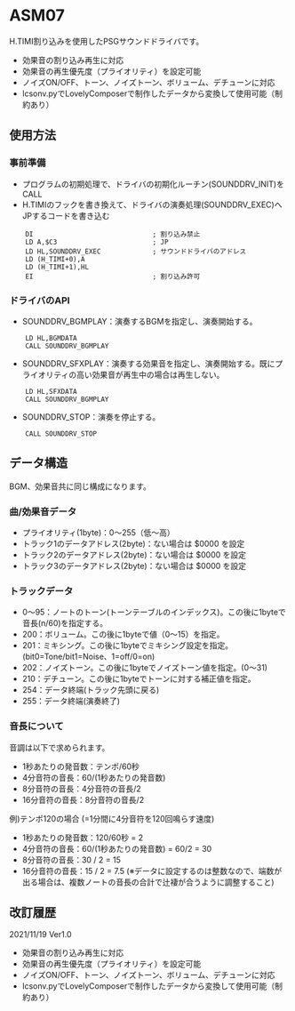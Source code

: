 # ASM07

H.TIMI割り込みを使用したPSGサウンドドライバです。
- 効果音の割り込み再生に対応
- 効果音の再生優先度（プライオリティ）を設定可能
- ノイズON/OFF、トーン、ノイズトーン、ボリューム、デチューンに対応
- lcsonv.pyでLovelyComposerで制作したデータから変換して使用可能（制約あり）

## 使用方法

### 事前準備

- プログラムの初期処理で、ドライバの初期化ルーチン(SOUNDDRV_INIT)をCALL
- H.TIMIのフックを書き換えて、ドライバの演奏処理(SOUNDDRV_EXEC)へJPするコードを書き込む
```
    DI                              ; 割り込み禁止
    LD A,$C3                        ; JP
    LD HL,SOUNDDRV_EXEC             ; サウンドドライバのアドレス
    LD (H_TIMI+0),A
    LD (H_TIMI+1),HL
    EI                              ; 割り込み許可
```

### ドライバのAPI

- SOUNDDRV_BGMPLAY：演奏するBGMを指定し、演奏開始する。
```
    LD HL,BGMDATA
    CALL SOUNDDRV_BGMPLAY
```
- SOUNDDRV_SFXPLAY：演奏する効果音を指定し、演奏開始する。既にプライオリティの高い効果音が再生中の場合は再生しない。
```
    LD HL,SFXDATA
    CALL SOUNDDRV_BGMPLAY
```
- SOUNDDRV_STOP：演奏を停止する。
```
    CALL SOUNDDRV_STOP
```

## データ構造

BGM、効果音共に同じ構成になります。

### 曲/効果音データ

- プライオリティ(1byte)：0～255（低～高）
- トラック1のデータアドレス(2byte)：ない場合は $0000 を設定
- トラック2のデータアドレス(2byte)：ない場合は $0000 を設定
- トラック3のデータアドレス(2byte)：ない場合は $0000 を設定

### トラックデータ

- 0～95：ノートのトーン(トーンテーブルのインデックス)。この後に1byteで音長(n/60)を指定する。
- 200：ボリューム。この後に1byteで値（0～15）を指定。
- 201：ミキシング。この後に1byteでミキシング設定を指定。(bit0=Tone/bit1=Noise、1=off/0=on)
- 202：ノイズトーン。この後に1byteでノイズトーン値を指定。(0～31)
- 210：デチューン。この後に1byteでトーンに対する補正値を指定。
- 254：データ終端(トラック先頭に戻る)
- 255：データ終端(演奏終了)

### 音長について

音調は以下で求められます。

- 1秒あたりの発音数：テンポ/60秒
- 4分音符の音長：60/(1秒あたりの発音数)
- 8分音符の音長：4分音符の音長/2
- 16分音符の音長：8分音符の音長/2

例)テンポ120の場合 (=1分間に4分音符を120回鳴らす速度)
- 1秒あたりの発音数：120/60秒 = 2
- 4分音符の音長：60/(1秒あたりの発音数) = 60/2 = 30
- 8分音符の音長：30 / 2 = 15
- 16分音符の音長：15 / 2 = 7.5 (※データに設定するのは整数なので、端数が出る場合は、複数ノートの音長の合計で辻褄が合うように調整すること)

## 改訂履歴

2021/11/19 Ver1.0
- 効果音の割り込み再生に対応
- 効果音の再生優先度（プライオリティ）を設定可能
- ノイズON/OFF、トーン、ノイズトーン、ボリューム、デチューンに対応
- lcsonv.pyでLovelyComposerで制作したデータから変換して使用可能（制約あり）
